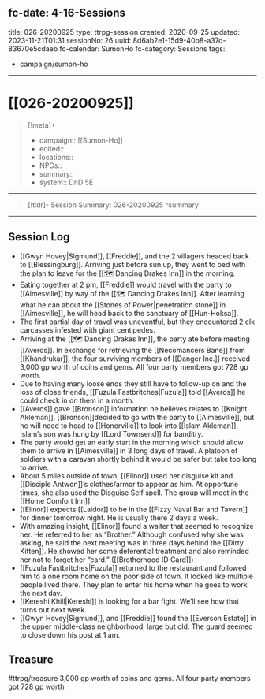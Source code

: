 fc-date: 4-16-Sessions
---
title: 026-20200925
type: ttrpg-session
created: 2020-09-25
updated: 2023-11-21T01:31
sessionNo: 26
uuid: 8d6ab2e1-15d9-40b8-a37d-83670e5cdaeb
fc-calendar: SumonHo
fc-category: Sessions
tags:
  - campaign/sumon-ho
---

# [[026-20200925]]

> [!meta]+
>
> - campaign:: [[Sumon-Ho]]
> - edited::
> - locations::
> - NPCs::
> - summary::
> - system:: DnD 5E

---

> [!tldr]- Session Summary: 026-20200925
>  ^summary

---

## Session Log


- [[Gwyn Hovey|Sigmund]], [[Freddie]], and the 2 villagers headed back to [[Blessingburg]]. Arriving just before sun up, they went to bed with the plan to leave for the [[🗺️ Dancing Drakes Inn]] in the morning.
- Eating together at 2 pm, [[Freddie]] would travel with the party to [[Aimesville]] by way of the [[🗺️ Dancing Drakes Inn]]. After learning what he can about the [[Stones of Power|penetration stone]] in [[Aimesville]], he will head back to the sanctuary of [[Hun-Hoksa]].
- The first partial day of travel was uneventful, but they encountered 2 elk carcasses infested with giant centipedes.
- Arriving at the [[🗺️ Dancing Drakes Inn]], the party ate before meeting [[Averos]]. In exchange for retrieving the [[Necomancers Bane]] from [[Khandrukar]], the four surviving members of [[Danger Inc.]]  received 3,000 gp worth of coins and gems. All four party members got 728 gp worth.
- Due to having many loose ends they still have to follow-up on and the loss of close friends, [[Fuzula Fastbritches|Fuzula]] told [[Averos]] he could check in on them in a month.
- [[Averos]] gave [[Bronson]] information he believes relates to [[Knight Akleman]]. [[Bronson]]decided to go with the party to [[Aimesville]], but he will need to head to [[Honorville]] to look into [[Islam Akleman]]. Islam’s son was hung by [[Lord Townsend]] for banditry.
- The party would get an early start in the morning which should allow them to arrive in [[Aimesville]] in 3 long days of travel. A platoon of soldiers with a caravan shortly behind it would be safer but take too long to arrive.
- About 5 miles outside of town, [[Elinor]] used her disguise kit and [[Disciple Antwon]]’s clothes/armor to appear as him. At opportune times, she also used the Disguise Self spell. The group will meet in the [[Home Comfort Inn]].
- [[Elinor]] expects [[Laidor]] to be in the [[Fizzy Naval Bar and Tavern]] for dinner tomorrow night. He is usually there 2 days a week.
- With amazing insight, [[Elinor]] found a waiter that seemed to recognize her. He referred to her as “Brother.” Although confused why she was asking, he said the next meeting was in three days behind the [[Dirty Kitten]]. He showed her some deferential treatment and also reminded her not to forget her “card.” ([[Brotherhood ID Card]])
- [[Fuzula Fastbritches|Fuzula]] returned to the restaurant and followed him to a one room home on the poor side of town. It looked like multiple people lived there. They plan to enter his home when he goes to work the next day.
- [[Kereshi Khill|Kereshi]] is looking for a bar fight. We’ll see how that turns out next week.  
- [[Gwyn Hovey|Sigmund]], and [[Freddie]] found the [[Everson Estate]] in the upper middle-class neighborhood, large but old. The guard seemed to close down his post at 1 am.

## Treasure

#ttrpg/treasure 3,000 gp worth of coins and gems. All four party members got 728 gp worth
